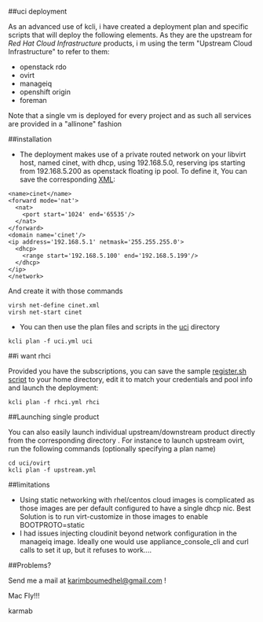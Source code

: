 ##uci deployment 

As an advanced use of kcli, i have created a deployment plan and specific scripts that will deploy the following elements.
As they are the upstream for *Red Hat Cloud Infrastructure* products, i m using the term "Upstream Cloud Infrastructure" to refer to them:

- openstack rdo
- ovirt
- manageiq
- openshift origin
- foreman

Note that a single vm is deployed for every project and as such all services are provided in a "allinone" fashion


##installation

- The deployment makes use of a private routed network on your libvirt host, named cinet, with dhcp,  using 192.168.5.0, reserving ips starting from 192.168.5.200 as openstack floating ip pool.
To define it, You can save the corresponding [XML](cinet.xml):

```
<name>cinet</name>
<forward mode='nat'>
  <nat>
    <port start='1024' end='65535'/>
  </nat>
</forward>
<domain name='cinet'/>
<ip address='192.168.5.1' netmask='255.255.255.0'>
  <dhcp>
    <range start='192.168.5.100' end='192.168.5.199'/>
  </dhcp>
</ip>
</network>
```
And create it with those commands

```
virsh net-define cinet.xml
virsh net-start cinet
```

-  You can then use the plan files and scripts in the [uci](https://github.com/karmab/kcli/tree/master/uci) directory

```
kcli plan -f uci.yml uci
```

##i want rhci

Provided you have the subscriptions, you can save the sample [register.sh script](register.sh) to your home directory, edit it to match your credentials and pool info and launch the deployment:

```
kcli plan -f rhci.yml rhci
```

##Launching single product 

You can also easily launch individual upstream/downstream product directly from the corresponding directory . For instance to launch upstream ovirt, run the following commands (optionally specifying a plan name)

```
cd uci/ovirt
kcli plan -f upstream.yml
```

##limitations 

- Using static networking with rhel/centos cloud images is complicated as those images are per default configured to have a single dhcp nic. Best Solution is to run virt-customize in those images to enable BOOTPROTO=static
- I had issues injecting cloudinit beyond network configuration in the manageiq image. Ideally one would use appliance_console_cli and curl calls to set it up, but it refuses to work....

##Problems?

Send me a mail at [karimboumedhel@gmail.com](mailto:karimboumedhel@gmail.com) !

Mac Fly!!!

karmab
